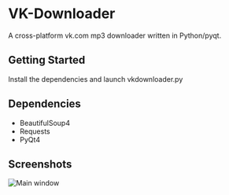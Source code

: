 # VK-Downloader
A cross-platform vk.com mp3 downloader written in Python/pyqt.

## Getting Started
Install the dependencies and launch vkdownloader.py

## Dependencies
* BeautifulSoup4
* Requests
* PyQt4

## Screenshots
![Main window](http://i.imgur.com/Nhxf4.png)

